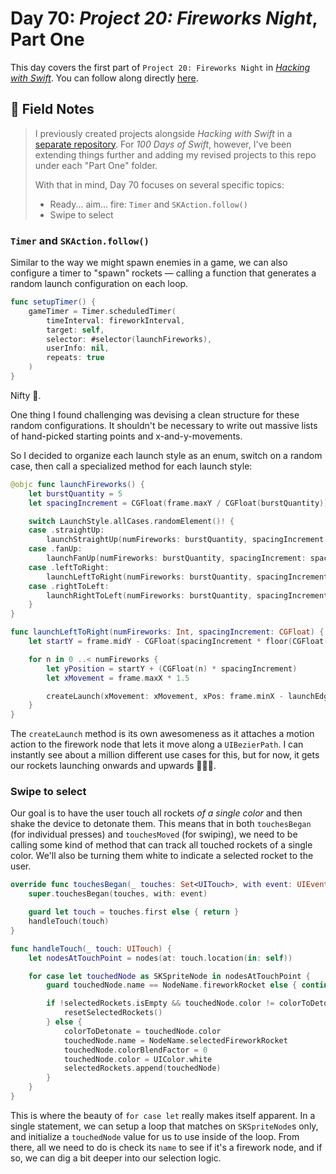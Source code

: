 # Day 70: _Project 20: Fireworks Night_, Part One

This day covers the first part of `Project 20: Fireworks Night` in _[Hacking with Swift](https://www.hackingwithswift.com/read/20)_.
You can follow along directly [here](https://www.hackingwithswift.com/100/70).


## 📒 Field Notes

> I previously created projects alongside _Hacking with Swift_ in a [separate repository](https://github.com/CypherPoet/book--hacking-with-swift). For _100 Days of Swift_, however, I've been extending things further and adding my revised projects to this repo under each "Part One" folder.
>
> With that in mind, Day 70 focuses on several specific topics:
>
> - Ready... aim... fire: `Timer` and `SKAction.follow()`
> - Swipe to select



### `Timer` and `SKAction.follow()`

Similar to the way we might spawn enemies in a game, we can also configure a timer to "spawn" rockets &mdash; calling a function that generates a random launch configuration on each loop.

```swift
func setupTimer() {
    gameTimer = Timer.scheduledTimer(
        timeInterval: fireworkInterval,
        target: self,
        selector: #selector(launchFireworks),
        userInfo: nil,
        repeats: true
    )
}
```

Nifty 🚀.


One thing I found challenging was devising a clean structure for these random configurations. It shouldn't be necessary to write out massive lists of hand-picked starting points and x-and-y-movements.

So I decided to organize each launch style as an enum, switch on a random case, then call a specialized method for each launch style:

```swift
@objc func launchFireworks() {
    let burstQuantity = 5
    let spacingIncrement = CGFloat(frame.maxY / CGFloat(burstQuantity)) / 2

    switch LaunchStyle.allCases.randomElement()! {
    case .straightUp:
        launchStraightUp(numFireworks: burstQuantity, spacingIncrement: spacingIncrement)
    case .fanUp:
        launchFanUp(numFireworks: burstQuantity, spacingIncrement: spacingIncrement)
    case .leftToRight:
        launchLeftToRight(numFireworks: burstQuantity, spacingIncrement: spacingIncrement)
    case .rightToLeft:
        launchRightToLeft(numFireworks: burstQuantity, spacingIncrement: spacingIncrement)
    }
}
```

```swift
func launchLeftToRight(numFireworks: Int, spacingIncrement: CGFloat) {
    let startY = frame.midY - CGFloat(spacingIncrement * floor(CGFloat(numFireworks) / 2))

    for n in 0 ..< numFireworks {
        let yPosition = startY + (CGFloat(n) * spacingIncrement)
        let xMovement = frame.maxX * 1.5

        createLaunch(xMovement: xMovement, xPos: frame.minX - launchEdgeOffset, yPos: yPosition)
    }
}
```

The `createLaunch` method is its own awesomeness as it attaches a motion action to the firework node that lets it move along a `UIBezierPath`. I can instantly see about a million different use cases for this, but for now, it gets our rockets launching onwards and upwards 🚀🚀🚀.


### Swipe to select

Our goal is to have the user touch all rockets _of a single color_ and then shake the device to detonate them. This means that in both `touchesBegan` (for individual presses) and `touchesMoved` (for swiping), we need to be calling some kind of method that can track all touched rockets of a single color. We'll also be turning them white to indicate a selected rocket to the user.

```swift
override func touchesBegan(_ touches: Set<UITouch>, with event: UIEvent?) {
    super.touchesBegan(touches, with: event)

    guard let touch = touches.first else { return }
    handleTouch(touch)
}
```


```swift
func handleTouch(_ touch: UITouch) {
    let nodesAtTouchPoint = nodes(at: touch.location(in: self))

    for case let touchedNode as SKSpriteNode in nodesAtTouchPoint {
        guard touchedNode.name == NodeName.fireworkRocket else { continue }

        if !selectedRockets.isEmpty && touchedNode.color != colorToDetonate {
            resetSelectedRockets()
        } else {
            colorToDetonate = touchedNode.color
            touchedNode.name = NodeName.selectedFireworkRocket
            touchedNode.colorBlendFactor = 0
            touchedNode.color = UIColor.white
            selectedRockets.append(touchedNode)
        }
    }
}
```

This is where the beauty of `for case let` really makes itself apparent. In a single statement, we can setup a loop that matches on `SKSpriteNode`s only, and initialize a `touchedNode` value for us to use inside of the loop. From there, all we need to do is check its `name` to see if it's a firework node, and if so, we can dig a bit deeper into our selection logic.
